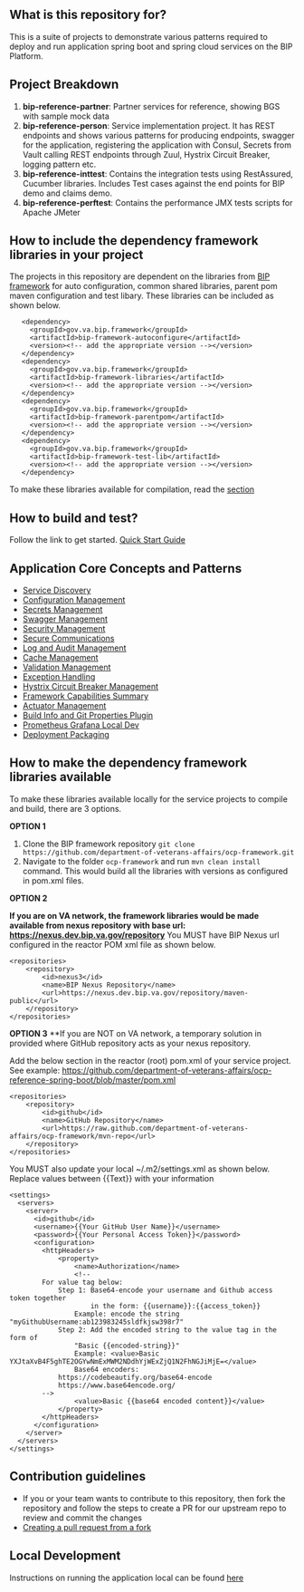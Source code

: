 ## What is this repository for? ##

This is a suite of projects to demonstrate various patterns required to deploy and run application spring boot and spring cloud services on the BIP Platform.  

## Project Breakdown

1. **bip-reference-partner**: Partner services for reference, showing BGS with sample mock data
1. **bip-reference-person**: Service implementation project.  It has REST endpoints and shows various patterns for producing endpoints, swagger for the application, registering the application with Consul, Secrets from Vault calling REST endpoints through Zuul, Hystrix Circuit Breaker, logging pattern etc.
1. **bip-reference-inttest**: Contains the integration tests using RestAssured, Cucumber libraries. Includes Test cases against the end points for BIP demo and claims demo. 
1. **bip-reference-perftest**: Contains the performance JMX tests scripts for Apache JMeter

## How to include the dependency framework libraries in your project

The projects in this repository are dependent on the libraries from [BIP framework](https://github.com/department-of-veterans-affairs/bip-framework) for  auto configuration, common shared libraries, parent pom maven configuration and test libary. These libraries can be included as shown below.

       <dependency>
         <groupId>gov.va.bip.framework</groupId>
         <artifactId>bip-framework-autoconfigure</artifactId>
         <version><!-- add the appropriate version --></version>
       </dependency>
       <dependency>
         <groupId>gov.va.bip.framework</groupId>
         <artifactId>bip-framework-libraries</artifactId>
         <version><!-- add the appropriate version --></version>
       </dependency>
       <dependency>
         <groupId>gov.va.bip.framework</groupId>
         <artifactId>bip-framework-parentpom</artifactId>
         <version><!-- add the appropriate version --></version>
       </dependency>
       <dependency>
         <groupId>gov.va.bip.framework</groupId>
         <artifactId>bip-framework-test-lib</artifactId>
         <version><!-- add the appropriate version --></version>
       </dependency>

To make these libraries available for compilation, read the [section](#how-to-make-the-dependency-framework-libraries-available)

## How to build and test?

Follow the link to get started. [Quick Start Guide](docs/quick-start-guide.md)

## Application Core Concepts and Patterns
* [Service Discovery](docs/service-discovery-guide.md)
* [Configuration Management](docs/config-management.md)
* [Secrets Management](docs/secrets.md)
* [Swagger Management](docs/swagger-management.md)
* [Security Management](docs/application-security-management.md)
* [Secure Communications](docs/secure-communication.md)
* [Log and Audit Management](docs/log-audit-management.md)
* [Cache Management](docs/cache-management.md)
* [Validation Management](docs/validation-management.md)
* [Exception Handling](docs/exception-handling.md)
* [Hystrix Circuit Breaker Management](docs/hystrix-management.md)
* [Framework Capabilities Summary](docs/framework-capabilities-summary.md)
* [Actuator Management](docs/actuator-management.md)
* [Build Info and Git Properties Plugin](docs/build-and-git-properties.md)
* [Prometheus Grafana Local Dev](docs/prometheus-grafana-setup.md)
* [Deployment Packaging](docs/deployment-package.md)

## How to make the dependency framework libraries available

To make these libraries available locally for the service projects to compile and build, there are 3 options.

**OPTION 1**

1. Clone the BIP framework repository `git clone https://github.com/department-of-veterans-affairs/ocp-framework.git`
1. Navigate to the folder `ocp-framework` and run `mvn clean install` command. This would build all the libraries with versions as configured in pom.xml files.

**OPTION 2**

**If you are on VA network, the framework libraries would be made available from nexus repository with base url: https://nexus.dev.bip.va.gov/repository** You MUST have BIP Nexus url configured in the reactor POM xml file as shown below.
    
	<repositories>
		<repository>
			<id>nexus3</id>
			<name>BIP Nexus Repository</name>
			<url>https://nexus.dev.bip.va.gov/repository/maven-public</url>
		</repository>
	</repositories>
      
**OPTION 3**
**If you are NOT on VA network, a temporary solution in provided where GitHub repository acts as your nexus repository.

Add the below section in the reactor (root) pom.xml of your service project. See example: https://github.com/department-of-veterans-affairs/ocp-reference-spring-boot/blob/master/pom.xml
 
	<repositories>
		<repository>
			<id>github</id>
			<name>GitHub Repository</name>
			<url>https://raw.github.com/department-of-veterans-affairs/ocp-framework/mvn-repo</url>
		</repository>
	</repositories>
	
You MUST also update your local ~/.m2/settings.xml as shown below. Replace values between {{Text}} with your information

	<settings>
	  <servers>
	    <server>
	      <id>github</id>
	      <username>{{Your GitHub User Name}}</username>
	      <password>{{Your Personal Access Token}}</password>
	      <configuration>
        	<httpHeaders>
	          	<property>
	            	<name>Authorization</name>
	            	<!--
			For value tag below:
				Step 1: Base64-encode your username and Github access token together
				        in the form: {{username}}:{{access_token}}
					Example: encode the string "myGithubUsername:ab123983245sldfkjsw398r7"
				Step 2: Add the encoded string to the value tag in the form of
					"Basic {{encoded-string}}"
					Example: <value>Basic YXJtaXvB4F5ghTE2OGYwNmExMWM2NDdhYjWExZjQ1N2FhNGJiMjE=</value>
	            	Base64 encoders:
				https://codebeautify.org/base64-encode
				https://www.base64encode.org/
			-->
	            	<value>Basic {{base64 encoded content}}</value>
	          	</property>
        	</httpHeaders>
          </configuration>
	    </server>
	  </servers>
	</settings>

## Contribution guidelines
* If you or your team wants to contribute to this repository, then fork the repository and follow the steps to create a PR for our upstream repo to review and commit the changes
* [Creating a pull request from a fork](https://help.github.com/articles/creating-a-pull-request-from-a-fork/)

## Local Development
Instructions on running the application local can be found [here](local-dev)
	
